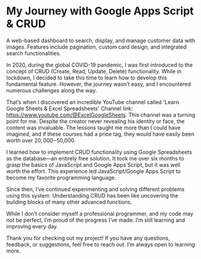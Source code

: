 # My Journey with Google Apps Script & CRUD

A web-based dashboard to search, display, and manage customer data with images. Features include pagination, custom card design, and integrated search functionalities.

In 2020, during the global COVID-19 pandemic, I was first introduced to the concept of CRUD (Create, Read, Update, Delete) functionality. While in lockdown, I decided to take this time to learn how to develop this fundamental feature. However, the journey wasn’t easy, and I encountered numerous challenges along the way.

That’s when I discovered an incredible YouTube channel called 'Learn Google Sheets & Excel Spreadsheets' Channel link: https://www.youtube.com/@ExcelGoogleSheets. This channel was a turning point for me. Despite the creator never revealing his identity or face, the content was invaluable. The lessons taught me more than I could have imagined, and if these courses had a price tag, they would have easily been worth over $20,000-$50,000.

I learned how to implement CRUD functionality using Google Spreadsheets as the database—an entirely free solution. It took me over six months to grasp the basics of JavaScript and Google Apps Script, but it was well worth the effort. This experience led JavaScript/Google Apps Script to become my favorite programming language.

Since then, I’ve continued experimenting and solving different problems using this system. Understanding CRUD has been like uncovering the building blocks of many other advanced functions.

While I don’t consider myself a professional programmer, and my code may not be perfect, I’m proud of the progress I’ve made. I’m still learning and improving every day.

Thank you for checking out my project! If you have any questions, feedback, or suggestions, feel free to reach out. I’m always open to learning more.
